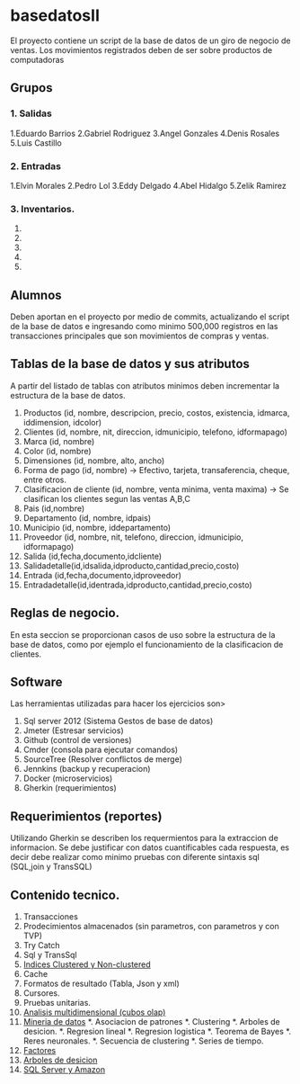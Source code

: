 # basedatosII
El proyecto contiene un script de la base de datos de un giro de negocio de ventas.   Los movimientos registrados deben de ser sobre productos de computadoras

## Grupos

### 1. Salidas

  1.Eduardo Barrios
  2.Gabriel Rodriguez
  3.Angel Gonzales
  4.Denis Rosales
  5.Luis Castillo	
  
### 2. Entradas
  1.Elvin Morales
  2.Pedro Lol
  3.Eddy Delgado
  4.Abel Hidalgo
  5.Zelik Ramirez
  
### 3. Inventarios.
  1.
  2.
  3.
  4.
  5.
  


## Alumnos
Deben aportan en el proyecto por medio de commits, actualizando el script de la base de datos e ingresando como minimo 500,000 registros en las transacciones principales que son movimientos de compras y ventas.

## Tablas de la base de datos y sus atributos
A partir del listado de tablas con atributos minimos deben incrementar la estructura de la base de datos.  

1. Productos (id, nombre, descripcion, precio, costos, existencia, idmarca, iddimension, idcolor)
2. Clientes (id, nombre, nit, direccion, idmunicipio, telefono, idformapago)
3. Marca (id, nombre)
4. Color (id, nombre)
5. Dimensiones  (id, nombre, alto, ancho)
6. Forma de pago (id, nombre) -> Efectivo, tarjeta, transaferencia, cheque, entre otros.
7. Clasificacion de cliente (id, nombre, venta minima, venta maxima) -> Se clasifican los clientes segun las ventas A,B,C
8. Pais (id,nombre)
9. Departamento (id, nombre, idpais)
10. Municipio (id, nombre, iddepartamento)
11. Proveedor (id, nombre, nit, telefono, direccion, idmunicipio, idformapago)
12. Salida (id,fecha,documento,idcliente)
13. Salidadetalle(id,idsalida,idproducto,cantidad,precio,costo)
14. Entrada (id,fecha,documento,idproveedor)
15. Entradadetalle(id,identrada,idproducto,cantidad,precio,costo)

## Reglas de negocio.
En esta seccion se proporcionan casos de uso sobre la estructura de la base de datos, como por ejemplo el funcionamiento de la clasificacion de clientes.

## Software
Las herramientas utilizadas para hacer los ejercicios son>

1. Sql server 2012 (Sistema Gestos de base de datos)
2. Jmeter (Estresar servicios)
3. Github (control de versiones)
4. Cmder (consola para ejecutar comandos)
5. SourceTree (Resolver conflictos de merge)
6. Jennkins (backup y recuperacion)
7. Docker (microservicios)
8. Gherkin (requerimientos)


## Requerimientos (reportes)
Utilizando Gherkin se describen los requermientos para la extraccion de informacion.  Se debe justificar con datos cuantificables cada respuesta, es decir debe realizar como minimo pruebas con diferente sintaxis sql (SQL,join y TransSQL)

## Contenido tecnico.
1. Transacciones
2. Prodecimientos almacenados (sin parametros, con parametros y con TVP)
3. Try Catch 
4. Sql y TransSql
5. [Indices Clustered y Non-clustered](http://www.ticout.com/blog/2012/08/29/sql-server-diferencias-entre-clustered-index-y-non-clustered-index/)
6. Cache
7. Formatos de resultado (Tabla, Json y xml)
8. Cursores.
9. Pruebas unitarias.
10. [Analisis multidimensional (cubos olap)](https://www.youtube.com/watch?v=PDqmZY1msZs)
11. [Mineria de datos](https://www.youtube.com/watch?v=hbiRtv2WxDY)
  *. Asociacion de patrones
  *. Clustering
  *. Arboles de desicion.
  *. Regresion lineal
  *. Regresion logistica
  *. Teorema de Bayes
  *. Reres neuronales.
  *. Secuencia de clustering
  *. Series de tiempo.
13. [Factores](https://miblogtecnico.wordpress.com/2014/03/18/mineria-de-datos-en-sql-server-2012/)  
14. [Arboles de desicion](https://www.youtube.com/watch?v=ss1_BehIU1g)
12. [SQL Server y Amazon](https://www.youtube.com/watch?v=K8gSaS_E4JM)
